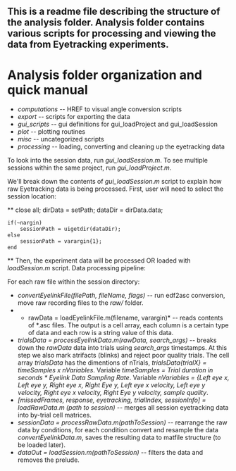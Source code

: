 
## This is a readme file describing the structure of the analysis folder. Analysis folder contains various scripts for processing and viewing the data from Eyetracking experiments.

# Analysis folder organization and quick manual

* *computations* -- HREF to visual angle conversion scripts
* *export* -- scripts for exporting the data
* *gui_scripts* -- gui definitions for gui_loadProject and gui_loadSession
* *plot* -- plotting routines
* *misc* -- uncategorized scripts 
* *processing* -- loading, converting and cleaning up the eyetracking data

To look into the session data, run *gui_loadSession.m*.
To see multiple sessions within the same project,  run *gui_loadProject.m*.

We'll break down the contents of *gui_loadSession.m* script to explain how raw Eyetracking data is being processed.
First, user will need to select the session location:

**
    close all;
    dirData = setPath;
    dataDir = dirData.data;
       
    if(~nargin)
        sessionPath = uigetdir(dataDir);
    else
        sessionPath = varargin{1};
    end
 
**
Then, the experiment data will be processed OR loaded with *loadSession.m* script.
Data processing pipeline:

For each raw file within the session directory: 
* *convertEyelinkFile(filePath, fileName, flags)* -- run edf2asc conversion, move raw recording files to the *raw/* folder.
* * rawData = loadEyelinkFile.m(filename, varargin)* -- reads contents of *.asc files. The output is a cell array, each column is a certain type of data and each row is a string value of this data.
* *trialsData = processEyelinkData.m(rawData, search_args)* -- breaks down the *rawData* data into trials using *search_args* timestamps. At this step we also mark atrifacts (blinks) and reject poor quality trials. 
The cell array *trialsData* has the dimentions of nTrials, *trialsData{trialX} = timeSamples x nVariables*.
Variable  *timeSamples = Trial duration in seconds * Eyelink Data Sampling Rate*.
Variable *nVariables = {Left eye x, Left eye y, Right eye x, Right Eye y, Left eye x velocity, Left eye y velocity, Right eye x velocity, Right Eye y velocity, sample quality*.
* *[missedFrames, response, eyetracking, trialIndex, sessionInfo] = loadRawData.m (path to session)* -- merges all session eyetracking data into by-trial cell matrices.
* *sessionData = processRawData.m(pathToSession)* -- rearrange the raw data by conditions, for each condition convert and resample the data *convertEyelinkData.m*, saves the resulting data to matfile structure (to be loaded later).
* *dataOut = loadSession.m(pathToSession)* -- filters the data and removes the prelude.




